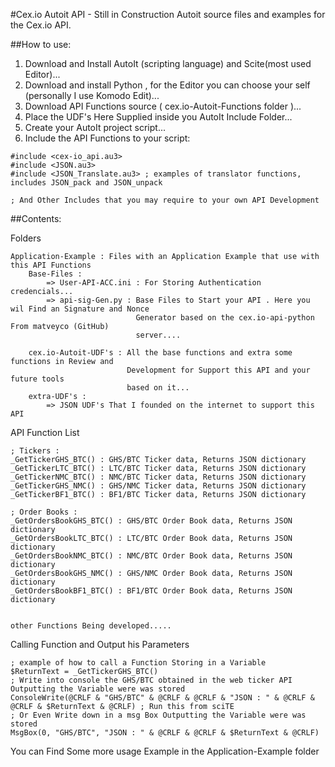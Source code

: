 #Cex.io Autoit API - Still in Construction
Autoit source files and examples for the Cex.io API.

##How to use:
1. Download and Install AutoIt (scripting language) and Scite(most used Editor)...
2. Download and install Python , for the Editor you can choose your self (personally 
   I use Komodo Edit)...
3. Download API Functions source ( cex.io-Autoit-Functions folder )...
4. Place the UDF's Here Supplied inside you AutoIt Include Folder...
5. Create your AutoIt project script...
6. Include the API Functions to your script:

```autoit
#include <cex-io_api.au3>
#include <JSON.au3>
#include <JSON_Translate.au3> ; examples of translator functions, includes JSON_pack and JSON_unpack

; And Other Includes that you may require to your own API Development

```

##Contents:

Folders
```Autoit
Application-Example : Files with an Application Example that use with this API Functions
	Base-Files : 
		=> User-API-ACC.ini : For Storing Authentication credencials...
		=> api-sig-Gen.py : Base Files to Start your API . Here you wil Find an Signature and Nonce
							Generator based on the cex.io-api-python From matveyco (GitHub)
							server....

	cex.io-Autoit-UDF's : All the base functions and extra some functions in Review and
						  Development for Support this API and your future tools 
						  based on it...
	extra-UDF's : 
		=> JSON UDF's That I founded on the internet to support this API

```

API Function List

```autoit
; Tickers :
_GetTickerGHS_BTC() : GHS/BTC Ticker data, Returns JSON dictionary
_GetTickerLTC_BTC() : LTC/BTC Ticker data, Returns JSON dictionary
_GetTickerNMC_BTC() : NMC/BTC Ticker data, Returns JSON dictionary
_GetTickerGHS_NMC() : GHS/NMC Ticker data, Returns JSON dictionary
_GetTickerBF1_BTC() : BF1/BTC Ticker data, Returns JSON dictionary

; Order Books :
_GetOrdersBookGHS_BTC() : GHS/BTC Order Book data, Returns JSON dictionary
_GetOrdersBookLTC_BTC() : LTC/BTC Order Book data, Returns JSON dictionary
_GetOrdersBookNMC_BTC() : NMC/BTC Order Book data, Returns JSON dictionary
_GetOrdersBookGHS_NMC() : GHS/NMC Order Book data, Returns JSON dictionary
_GetOrdersBookBF1_BTC() : BF1/BTC Order Book data, Returns JSON dictionary


other Functions Being developed.....
```

Calling Function and Output his Parameters

```autoit
; example of how to call a Function Storing in a Variable
$ReturnText = _GetTickerGHS_BTC()
; Write into console the GHS/BTC obtained in the web ticker API Outputting the Variable were was stored
ConsoleWrite(@CRLF & "GHS/BTC" & @CRLF & @CRLF & "JSON : " & @CRLF & @CRLF & $ReturnText & @CRLF) ; Run this from sciTE
; Or Even Write down in a msg Box Outputting the Variable were was stored
MsgBox(0, "GHS/BTC", "JSON : " & @CRLF & @CRLF & $ReturnText & @CRLF)
```


You can Find Some more usage Example in the Application-Example folder
